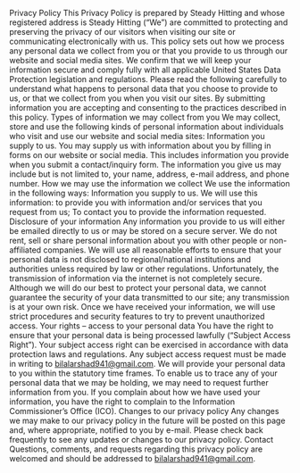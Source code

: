 Privacy Policy 
This Privacy Policy is prepared by Steady Hitting and whose registered address is Steady Hitting (“We”) are committed to protecting and preserving the privacy of our visitors when visiting our site or communicating electronically with us.
This policy sets out how we process any personal data we collect from you or that you provide to us through our website and social media sites. We confirm that we will keep your information secure and comply fully with all applicable United States Data Protection legislation and regulations. Please read the following carefully to understand what happens to personal data that you choose to provide to us, or that we collect from you when you visit our sites. By submitting information you are accepting and consenting to the practices described in this policy.
Types of information we may collect from you
We may collect, store and use the following kinds of personal information about individuals who visit and use our website and social media sites:
Information you supply to us. You may supply us with information about you by filling in forms on our website or social media. This includes information you provide when you submit a contact/inquiry form. The information you give us may include but is not limited to, your name, address, e-mail address, and phone number.
How we may use the information we collect
We use the information in the following ways:
Information you supply to us. We will use this information:
to provide you with information and/or services that you request from us;
To contact you to provide the information requested.
Disclosure of your information
Any information you provide to us will either be emailed directly to us or may be stored on a secure server.
We do not rent, sell or share personal information about you with other people or non-affiliated companies.
We will use all reasonable efforts to ensure that your personal data is not disclosed to regional/national institutions and authorities unless required by law or other regulations.
Unfortunately, the transmission of information via the internet is not completely secure. Although we will do our best to protect your personal data, we cannot guarantee the security of your data transmitted to our site; any transmission is at your own risk. Once we have received your information, we will use strict procedures and security features to try to prevent unauthorized access.
Your rights – access to your personal data
You have the right to ensure that your personal data is being processed lawfully (“Subject Access Right”). Your subject access right can be exercised in accordance with data protection laws and regulations. Any subject access request must be made in writing to bilalarshad941@gmail.com. We will provide your personal data to you within the statutory time frames. To enable us to trace any of your personal data that we may be holding, we may need to request further information from you. If you complain about how we have used your information, you have the right to complain to the Information Commissioner’s Office (ICO).
Changes to our privacy policy
Any changes we may make to our privacy policy in the future will be posted on this page and, where appropriate, notified to you by e-mail. Please check back frequently to see any updates or changes to our privacy policy.
Contact
Questions, comments, and requests regarding this privacy policy are welcomed and should be addressed to bilalarshad941@gmail.com.

